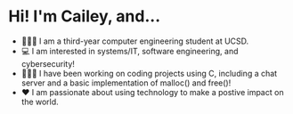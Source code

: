 # Hi! I'm Cailey, and...

- 🧜🏼‍♀️ I am a third-year computer engineering student at UCSD.
- 💻 I am interested in systems/IT, software engineering, and cybersecurity!
- 👩🏻‍🏫 I have been working on coding projects using C, including a chat server and a basic implementation of malloc() and free()!
- ♥️ I am passionate about using technology to make a postive impact on the world.


